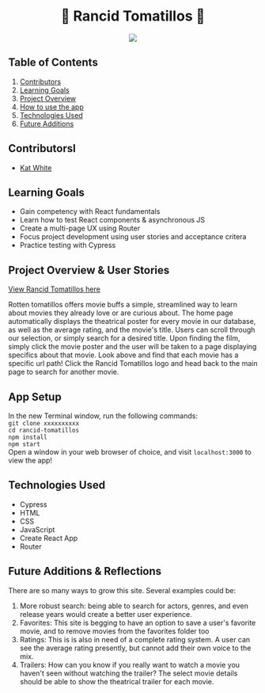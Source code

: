 <h1 align="center"> 🎥 Rancid Tomatillos 🎥 </h1>

<p align="center"><img src=https://media.giphy.com/media/wXLXChPKbYZv7OOZy5/giphy.gif ></p>

## Table of Contents

1. [Contributors](https://github.com/k-atwhite/rancid-tomatillos#contributors)
2. [Learning Goals](https://github.com/k-atwhite/rancid-tomatillos#learning-goals)
3. [Project Overview](https://github.com/k-atwhite/rancid-tomatillos#project-overview--user-stories)
4. [How to use the app](https://github.com/k-atwhite/rancid-tomatillos#app-setup)
5. [Technologies Used](https://github.com/k-atwhite/rancid-tomatillos#technologies-used)
6. [Future Additions](https://github.com/k-atwhite/rancid-tomatillos#future-additions--reflections)

## Contributorsl

- [Kat White](https://github.com/k-atwhite)

## Learning Goals

- Gain competency with React fundamentals
- Learn how to test React components & asynchronous JS
- Create a multi-page UX using Router
- Focus project development using user stories and acceptance critera
- Practice testing with Cypress

## Project Overview & User Stories

[View Rancid Tomatillos here](https://k-atwhite.github.io/rancid-tomatillos/)


Rotten tomatillos offers movie buffs a simple, streamlined way to learn about movies they already love or are curious about. The home page automatically displays the theatrical poster for every movie in our database, as well as the average rating, and the movie's title. Users can scroll through our selection, or simply search for a desired title. Upon finding the film, simply click the movie poster and the user will be taken to a page displaying specifics about that movie. Look above and find that each movie has a specific url path! Click the Rancid Tomatillos logo and head back to the main page to search for another movie.

## App Setup

In the new Terminal window, run the following commands:  
`git clone xxxxxxxxxx`  
`cd rancid-tomatillos`  
`npm install`  
`npm start`  
Open a window in your web browser of choice, and visit `localhost:3000` to view the app!

## Technologies Used

- Cypress
- HTML
- CSS
- JavaScript
- Create React App
- Router

## Future Additions & Reflections

There are so many ways to grow this site. Several examples could be:

1. More robust search: being able to search for actors, genres, and even release years would create a better user experience.
2. Favorites: This site is begging to have an option to save a user's favorite movie, and to remove movies from the favorites folder too
3. Ratings: This is is also in need of a complete rating system. A user can see the average rating presently, but cannot add their own voice to the mix.
4. Trailers: How can you know if you really want to watch a movie you haven't seen without watching the trailer? The select movie details should be able to show the theatrical trailer for each movie.
